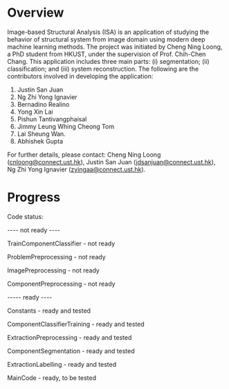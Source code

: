 # Overview

Image-based Structural Analysis (ISA) is an application of studying the behavior of structural system from image domain using modern deep machine learning methods. The project was initiated by Cheng Ning Loong, a PhD student from HKUST, under the supervision of Prof. Chih-Chen Chang. This application includes three main parts: (i) segmentation; (ii) classification; and (iii) system reconstruction. The following are the contributors involved in developing the application:
1. Justin San Juan
2. Ng Zhi Yong Ignavier
3. Bernadino Realino
4. Yong Xin Lai
5. Pishun Tantivangphaisal
6. Jimmy Leung Whing Cheong Tom
7. Lai Sheung Wan.
8. Abhishek Gupta

For further details, please contact: Cheng Ning Loong (cnloong@connect.ust.hk), Justin San Juan (jdsanjuan@connect.ust.hk), Ng Zhi Yong Ignavier (zyingaa@connect.ust.hk).


# Progress

 Code status:
 
 ---- not ready ----
 
 TrainComponentClassifier - not ready
 
 ProblemPreprocessing - not ready
 
 ImagePreprocessing - not ready
 
 ComponentPreprocessing - not ready
 
 ----- ready ----

 Constants - ready and tested

 ComponentClassifierTraining - ready and tested

 ExtractionPreprocessing - ready and tested
 
 ComponentSegmentation - ready and tested

 ExtractionLabelling - ready and tested

 MainCode - ready, to be tested

